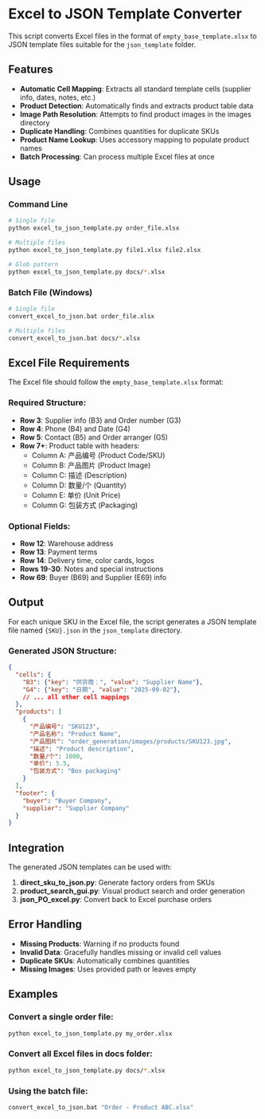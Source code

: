 # Excel to JSON Template Converter

This script converts Excel files in the format of `empty_base_template.xlsx` to JSON template files suitable for the `json_template` folder.

## Features

- **Automatic Cell Mapping**: Extracts all standard template cells (supplier info, dates, notes, etc.)
- **Product Detection**: Automatically finds and extracts product table data
- **Image Path Resolution**: Attempts to find product images in the images directory
- **Duplicate Handling**: Combines quantities for duplicate SKUs
- **Product Name Lookup**: Uses accessory mapping to populate product names
- **Batch Processing**: Can process multiple Excel files at once

## Usage

### Command Line
```bash
# Single file
python excel_to_json_template.py order_file.xlsx

# Multiple files
python excel_to_json_template.py file1.xlsx file2.xlsx

# Glob pattern
python excel_to_json_template.py docs/*.xlsx
```

### Batch File (Windows)
```bash
# Single file
convert_excel_to_json.bat order_file.xlsx

# Multiple files  
convert_excel_to_json.bat docs/*.xlsx
```

## Excel File Requirements

The Excel file should follow the `empty_base_template.xlsx` format:

### Required Structure:
- **Row 3**: Supplier info (B3) and Order number (G3)
- **Row 4**: Phone (B4) and Date (G4)  
- **Row 5**: Contact (B5) and Order arranger (G5)
- **Row 7+**: Product table with headers:
  - Column A: 产品编号 (Product Code/SKU)
  - Column B: 产品图片 (Product Image)
  - Column C: 描述 (Description)
  - Column D: 数量/个 (Quantity)
  - Column E: 单价 (Unit Price)
  - Column G: 包装方式 (Packaging)

### Optional Fields:
- **Row 12**: Warehouse address
- **Row 13**: Payment terms
- **Row 14**: Delivery time, color cards, logos
- **Rows 19-30**: Notes and special instructions
- **Row 69**: Buyer (B69) and Supplier (E69) info

## Output

For each unique SKU in the Excel file, the script generates a JSON template file named `{SKU}.json` in the `json_template` directory.

### Generated JSON Structure:
```json
{
  "cells": {
    "B3": {"key": "供货商：", "value": "Supplier Name"},
    "G4": {"key": "日期", "value": "2025-09-02"},
    // ... all other cell mappings
  },
  "products": [
    {
      "产品编号": "SKU123",
      "产品名称": "Product Name",
      "产品图片": "order_generation/images/products/SKU123.jpg",
      "描述": "Product description",
      "数量/个": 1000,
      "单价": 5.5,
      "包装方式": "Box packaging"
    }
  ],
  "footer": {
    "buyer": "Buyer Company",
    "supplier": "Supplier Company"
  }
}
```

## Integration

The generated JSON templates can be used with:

1. **direct_sku_to_json.py**: Generate factory orders from SKUs
2. **product_search_gui.py**: Visual product search and order generation
3. **json_PO_excel.py**: Convert back to Excel purchase orders

## Error Handling

- **Missing Products**: Warning if no products found
- **Invalid Data**: Gracefully handles missing or invalid cell values
- **Duplicate SKUs**: Automatically combines quantities
- **Missing Images**: Uses provided path or leaves empty

## Examples

### Convert a single order file:
```bash
python excel_to_json_template.py my_order.xlsx
```

### Convert all Excel files in docs folder:
```bash
python excel_to_json_template.py docs/*.xlsx
```

### Using the batch file:
```bash
convert_excel_to_json.bat "Order - Product ABC.xlsx"
```
